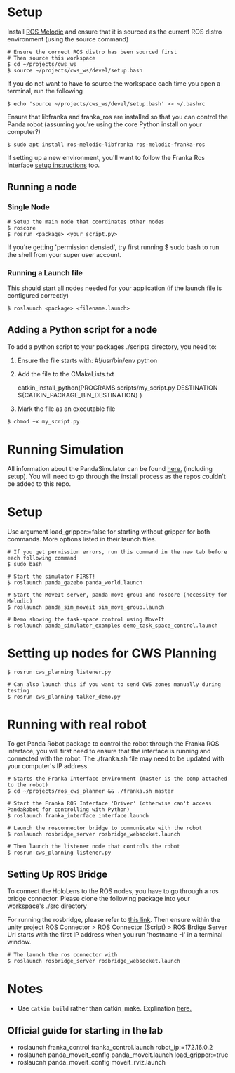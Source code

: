 # Setup
Install [ROS Melodic](http://wiki.ros.org/melodic/Installation/Ubuntu) and ensure that it is sourced as the current ROS distro environment (using the source command)

``` shell
# Ensure the correct ROS distro has been sourced first
# Then source this workspace
$ cd ~/projects/cws_ws
$ source ~/projects/cws_ws/devel/setup.bash
```
If you do not want to have to source the workspace each time you open a terminal, run the following
``` shell
$ echo 'source ~/projects/cws_ws/devel/setup.bash' >> ~/.bashrc
```
Ensure that libfranka and franka_ros are installed so that you can control the Panda robot (assuming you're using the core Python install on your computer?)
``` shell
$ sudo apt install ros-melodic-libfranka ros-melodic-franka-ros
```
If setting up a new environment, you'll want to follow the Franka Ros Interface [setup instructions](https://www.saifsidhik.page/franka_ros_interface/instructions.html#installation) too. 

## Running a node
### Single Node
``` shell
# Setup the main node that coordinates other nodes
$ roscore
$ rosrun <package> <your_script.py>  
```
If you're getting 'permission densied', try first running $ sudo bash to run the shell from your super user account. 

### Running a Launch file
This should start all nodes needed for your application (if the launch file is configured correctly)
``` shell
$ roslaunch <package> <filename.launch>
```
## Adding a Python script for a node
To add a python script to your packages ./scripts directory, you need to:
1. Ensure the file starts with: #!/usr/bin/env python
2. Add the file to the CMakeLists.txt 

    catkin_install_python(PROGRAMS scripts/my_script.py
    DESTINATION ${CATKIN_PACKAGE_BIN_DESTINATION}
    )

3. Mark the file as an executable file
``` shell
$ chmod +x my_script.py
```

# Running Simulation
All information about the PandaSimulator can be found [here.](https://github.com/justagist/panda_simulator) (including setup). You will need to go through the install process as the repos couldn't be added to this repo.

# Setup
Use argument load_gripper:=false for starting without gripper for both commands. More options listed in their launch files. 
``` shell
# If you get permission errors, run this command in the new tab before each following command
$ sudo bash

# Start the simulator FIRST! 
$ roslaunch panda_gazebo panda_world.launch

# Start the MoveIt server, panda move group and roscore (necessity for Melodic)
$ roslaunch panda_sim_moveit sim_move_group.launch 

# Demo showing the task-space control using MoveIt
$ roslaunch panda_simulator_examples demo_task_space_control.launch
```
# Setting up nodes for CWS Planning
``` shell
$ rosrun cws_planning listener.py

# Can also launch this if you want to send CWS zones manually during testing 
$ rosrun cws_planning talker_demo.py
```

# Running with real robot
To get Panda Robot package to control the robot through the Franka ROS interface, you will first need to ensure that the interface is running and connected with the robot. The ./franka.sh file may need to be updated with your computer's IP address.

``` shell
# Starts the Franka Interface environment (master is the comp attached to the robot)
$ cd ~/projects/ros_cws_planner && ./franka.sh master

# Start the Franka ROS Interface 'Driver' (otherwise can't access PandaRobot for controlling with Python)
$ roslaunch franka_interface interface.launch

# Launch the rosconnector bridge to communicate with the robot
$ roslaunch rosbridge_server rosbridge_websocket.launch

# Then launch the listener node that controls the robot
$ rosrun cws_planning listener.py
```

## Setting Up ROS Bridge
To connect the HoloLens to the ROS nodes, you have to go through a ros bridge connector. Please clone the following package into your workspace's ./src directory 

For running the rosbridge, please refer to [this link](http://wiki.ros.org/rosbridge_suite/Tutorials/RunningRosbridge). Then ensure within the unity project ROS Connector > ROS Connector (Script) > ROS Brdige Server Url starts with the first IP address when you run 'hostname -I' in a terminal window. 

``` shell
# The launch the ros connector with 
$ roslaunch rosbridge_server rosbridge_websocket.launch
```

# Notes
- Use `catkin build` rather than catkin_make. Explination [here.](https://answers.ros.org/question/320613/catkin_make-vs-catkin_make_isolated-which-is-preferred/)


## Official guide for starting in the lab
- roslaunch franka_control franka_control.launch robot_ip:=172.16.0.2
- roslaunch panda_moveit_config panda_moveit.launch load_gripper:=true
- roslaucnh panda_moveit_config moveit_rviz.launch